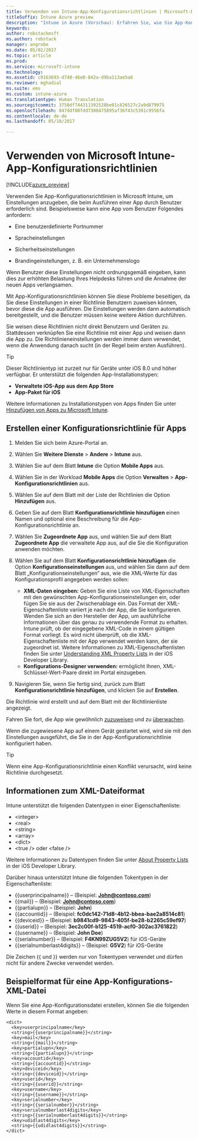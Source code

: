 ```yaml
---
title: Verwenden von Intune-App-Konfigurationsrichtlinien | Microsoft-Dokumentation
titleSuffix: Intune Azure preview
description: "Intune in Azure (Vorschau): Erfahren Sie, wie Sie App-Konfigurationsrichtlinien zum Bereitstellen von Konfigurationsdaten für eine iOS-App beim Ausführen verwenden."
keywords: 
author: robstackmsft
ms.author: robstack
manager: angrobe
ms.date: 05/02/2017
ms.topic: article
ms.prod: 
ms.service: microsoft-intune
ms.technology: 
ms.assetid: c9163693-d748-46e0-842a-d9ba113ae5a8
ms.reviewer: mghadial
ms.suite: ems
ms.custom: intune-azure
ms.translationtype: Human Translation
ms.sourcegitcommit: 3758df744311392528be01c826527c2a9d879975
ms.openlocfilehash: 847ddf08fdd7308475895af36f43c5391c9556fa
ms.contentlocale: de-de
ms.lasthandoff: 05/10/2017

---
```


# <a name="how-to-use-microsoft-intune-app-configuration-policies"></a>Verwenden von Microsoft Intune-App-Konfigurationsrichtlinien

[!INCLUDE[azure_preview](../includes/azure_preview.md)]

Verwenden Sie App-Konfigurationsrichtlinien in Microsoft Intune, um Einstellungen anzugeben, die beim Ausführen einer App durch Benutzer erforderlich sind. Beispielsweise kann eine App vom Benutzer Folgendes anfordern:

-   Eine benutzerdefinierte Portnummer

-   Spracheinstellungen

-   Sicherheitseinstellungen

-   Brandingeinstellungen, z. B. ein Unternehmenslogo

Wenn Benutzer diese Einstellungen nicht ordnungsgemäß eingeben, kann dies zur erhöhten Belastung Ihres Helpdesks führen und die Annahme der neuen Apps verlangsamen.

Mit App-Konfigurationsrichtlinien können Sie diese Probleme beseitigen, da Sie diese Einstellungen in einer Richtlinie Benutzern zuweisen können, bevor diese die App ausführen. Die Einstellungen werden dann automatisch bereitgestellt, und die Benutzer müssen keine weitere Aktion durchführen.

Sie weisen diese Richtlinien nicht direkt Benutzern und Geräten zu. Stattdessen verknüpfen Sie eine Richtlinie mit einer App und weisen dann die App zu. Die Richtlinieneinstellungen werden immer dann verwendet, wenn die Anwendung danach sucht (in der Regel beim ersten Ausführen).

> [!TIP]
> Dieser Richtlinientyp ist zurzeit nur für Geräte unter iOS 8.0 und höher verfügbar. Er unterstützt die folgenden App-Installationstypen:
>
> -   **Verwaltete iOS-App aus dem App Store**
> -   **App-Paket für iOS**
>
> Weitere Informationen zu Installationstypen von Apps finden Sie unter [Hinzufügen von Apps zu Microsoft Intune](add-apps.md).

## <a name="create-an-app-configuration-policy"></a>Erstellen einer Konfigurationsrichtlinie für Apps

1. Melden Sie sich beim Azure-Portal an.
2. Wählen Sie **Weitere Dienste** > **Andere** > **Intune** aus.
3. Wählen Sie auf dem Blatt **Intune** die Option **Mobile Apps** aus.
1.  Wählen Sie in der Workload **Mobile Apps** die Option **Verwalten** > **App-Konfigurationsrichtlinien** aus.

2.  Wählen Sie auf dem Blatt mit der Liste der Richtlinien die Option **Hinzufügen** aus.

3.  Geben Sie auf dem Blatt **Konfigurationsrichtlinie hinzufügen** einen Namen und optional eine Beschreibung für die App-Konfigurationsrichtlinie an.
4.  Wählen Sie **Zugeordnete App** aus, und wählen Sie auf dem Blatt **Zugeordnete App** die verwaltete App aus, auf die Sie die Konfiguration anwenden möchten.
5.  Wählen Sie auf dem Blatt **Konfigurationsrichtlinie hinzufügen** die Option **Konfigurationseinstellungen** aus, und wählen Sie dann auf dem Blatt „Konfigurationseinstellungen“ aus, wie die XML-Werte für das Konfigurationsprofil angegeben werden sollen:
    - **XML-Daten eingeben:** Geben Sie eine Liste von XML-Eigenschaften mit den gewünschten App-Konfigurationseinstellungen ein, oder fügen Sie sie aus der Zwischenablage ein. Das Format der XML-Eigenschaftenliste variiert je nach der App, die Sie konfigurieren. Wenden Sie sich an den Hersteller der App, um ausführliche Informationen über das genau zu verwendende Format zu erhalten.
    Intune prüft, ob der eingegebene XML-Code in einem gültigen Format vorliegt. Es wird nicht überprüft, ob die XML-Eigenschaftenliste mit der App verwendet werden kann, der sie zugeordnet ist.
    Weitere Informationen zu XML-Eigenschaftenlisten finden Sie unter [Understanding XML Property Lists](https://developer.apple.com/library/ios/documentation/Cocoa/Conceptual/PropertyLists/UnderstandXMLPlist/UnderstandXMLPlist.html) in der iOS Developer Library.
    - **Konfigurations-Designer verwenden:** ermöglicht Ihnen, XML-Schlüssel-Wert-Paare direkt im Portal einzugeben.
8. Navigieren Sie, wenn Sie fertig sind, zurück zum Blatt **Konfigurationsrichtlinie hinzufügen**, und klicken Sie auf **Erstellen**.

Die Richtlinie wird erstellt und auf dem Blatt mit der Richtlinienliste angezeigt.

Fahren Sie fort, die App wie gewöhnlich [zuzuweisen](deploy-apps.md) und zu [überwachen](monitor-apps.md).

Wenn die zugewiesene App auf einem Gerät gestartet wird, wird sie mit den Einstellungen ausgeführt, die Sie in der App-Konfigurationsrichtlinie konfiguriert haben.

> [!TIP]
> Wenn eine App-Konfigurationsrichtlinie einen Konflikt verursacht, wird keine Richtlinie durchgesetzt.

## <a name="information-about-the-xml-file-format"></a>Informationen zum XML-Dateiformat

Intune unterstützt die folgenden Datentypen in einer Eigenschaftenliste:

- &lt;integer&gt;
- &lt;real&gt;
- &lt;string&gt;
- &lt;array&gt;
- &lt;dict&gt;
- &lt;true /&gt; oder &lt;false /&gt;

Weitere Informationen zu Datentypen finden Sie unter [About Property Lists](https://developer.apple.com/library/ios/documentation/Cocoa/Conceptual/PropertyLists/AboutPropertyLists/AboutPropertyLists.html) in der iOS Developer Library.

Darüber hinaus unterstützt Intune die folgenden Tokentypen in der Eigenschaftenliste:
- \{\{userprincipalname\}\} – (Beispiel: **John@contoso.com**)
- \{\{mail\}\} – (Beispiel: **John@contoso.com**)
- \{\{partialupn\}\} – (Beispiel: **John**)
- \{\{accountid\}\} – (Beispiel: **fc0dc142-71d8-4b12-bbea-bae2a8514c81**)
- \{\{deviceid\}\} – (Beispiel: **b9841cd9-9843-405f-be28-b2265c59ef97**)
- \{\{userid\}\} – (Beispiel: **3ec2c00f-b125-4519-acf0-302ac3761822**)
- \{\{username\}\} – (Beispiel: **John Doe**)
- \{\{serialnumber\}\} – (Beispiel: **F4KN99ZUG5V2**) für iOS-Geräte
- \{\{serialnumberlast4digits\}\} – (Beispiel: **G5V2**) für iOS-Geräte

Die Zeichen \{\{ und \}\} werden nur von Tokentypen verwendet und dürfen nicht für andere Zwecke verwendet werden.





## <a name="example-format-for-an-app-configuration-xml-file"></a>Beispielformat für eine App-Konfigurations-XML-Datei

Wenn Sie eine App-Konfigurationsdatei erstellen, können Sie die folgenden Werte in diesem Format angeben:

```
<dict>
  <key>userprincipalname</key>
  <string>{{userprincipalname}}</string>
  <key>mail</key>
  <string>{{mail}}</string>
  <key>partialupn</key>
  <string>{{partialupn}}</string>
  <key>accountid</key>
  <string>{{accountid}}</string>
  <key>deviceid</key>
  <string>{{deviceid}}</string>
  <key>userid</key>
  <string>{{userid}}</string>
  <key>username</key>
  <string>{{username}}</string>
  <key>serialnumber</key>
  <string>{{serialnumber}}</string>
  <key>serialnumberlast4digits</key>
  <string>{{serialnumberlast4digits}}</string>
  <key>udidlast4digits</key>
  <string>{{udidlast4digits}}</string>
</dict>

```

